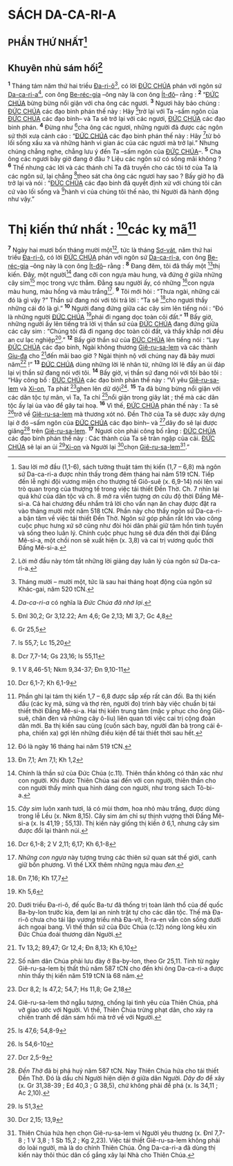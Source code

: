# SÁCH DA-CA-RI-A

## PHẦN THỨ NHẤT[^1-50144199-4925-4a68-b255-8b5da75765af]

## Khuyên nhủ sám hối[^2-50144199-4925-4a68-b255-8b5da75765af]
<sup><b>1</b></sup> Tháng tám năm thứ hai triều [Đa-ri-ô]()[^3-50144199-4925-4a68-b255-8b5da75765af], có lời [ĐỨC CHÚA]() phán với ngôn sứ [Da-ca-ri-a]()[^4-50144199-4925-4a68-b255-8b5da75765af], con ông [Be-réc-gia]() –ông này là con ông [Ít-đô]()– rằng : <sup><b>2</b></sup> “[ĐỨC CHÚA]() bừng bừng nổi giận với cha ông các ngươi. <sup><b>3</b></sup> Ngươi hãy bảo chúng : [ĐỨC CHÚA]() các đạo binh phán thế này : Hãy [^1@-50144199-4925-4a68-b255-8b5da75765af]trở lại với Ta –sấm ngôn của [ĐỨC CHÚA]() các đạo binh– và Ta sẽ trở lại với các ngươi, [ĐỨC CHÚA]() các đạo binh phán. <sup><b>4</b></sup> Đừng như [^2@-50144199-4925-4a68-b255-8b5da75765af]cha ông các ngươi, những người đã được các ngôn sứ thời xưa cảnh cáo : “[ĐỨC CHÚA]() các đạo binh phán thế này : Hãy [^3@-50144199-4925-4a68-b255-8b5da75765af]từ bỏ lối sống xấu xa và những hành vi gian ác của các ngươi mà trở lại.” Nhưng chúng chẳng nghe, chẳng lưu ý đến Ta –sấm ngôn của [ĐỨC CHÚA]()–. <sup><b>5</b></sup> Cha ông các ngươi bây giờ đang ở đâu ? Liệu các ngôn sứ có sống mãi không ? <sup><b>6</b></sup> Thế nhưng các lời và các thánh chỉ Ta đã truyền cho các tôi tớ của Ta là các ngôn sứ, lại chẳng [^4@-50144199-4925-4a68-b255-8b5da75765af]theo sát cha ông các ngươi hay sao ? Bấy giờ họ đã trở lại và nói : “[ĐỨC CHÚA]() các đạo binh đã quyết định xử với chúng tôi căn cứ vào lối sống và [^5@-50144199-4925-4a68-b255-8b5da75765af]hành vi của chúng tôi thế nào, thì Người đã hành động như vậy.”

# Thị kiến thứ nhất : [^6@-50144199-4925-4a68-b255-8b5da75765af]các kỵ mã[^5-50144199-4925-4a68-b255-8b5da75765af]
<sup><b>7</b></sup> Ngày hai mươi bốn tháng mười một[^6-50144199-4925-4a68-b255-8b5da75765af], tức là tháng [Sơ-vát](), năm thứ hai triều [Đa-ri-ô](), có lời [ĐỨC CHÚA]() phán với ngôn sứ [Da-ca-ri-a](), con ông [Be-réc-gia]() –ông này là con ông [Ít-đô]()– rằng : <sup><b>8</b></sup> Đang đêm, tôi đã thấy một [^7@-50144199-4925-4a68-b255-8b5da75765af]thị kiến. Đây, một người[^7-50144199-4925-4a68-b255-8b5da75765af] đang cỡi con ngựa màu hung, và đứng ở giữa những cây sim[^8-50144199-4925-4a68-b255-8b5da75765af] mọc trong vực thẳm. Đằng sau người ấy, có những [^8@-50144199-4925-4a68-b255-8b5da75765af]con ngựa màu hung, màu hồng và màu trắng[^9-50144199-4925-4a68-b255-8b5da75765af]. <sup><b>9</b></sup> Tôi mới hỏi : “Thưa ngài, những cái đó là gì vậy ?” Thần sứ đang nói với tôi trả lời : “Ta sẽ [^9@-50144199-4925-4a68-b255-8b5da75765af]cho ngươi thấy những cái đó là gì.” <sup><b>10</b></sup> Người đang đứng giữa các cây sim lên tiếng nói : “Đó là những người [ĐỨC CHÚA]() [^10@-50144199-4925-4a68-b255-8b5da75765af]phái đi ngang dọc toàn cõi đất.” <sup><b>11</b></sup> Bấy giờ, những người ấy lên tiếng trả lời vị thần sứ của [ĐỨC CHÚA]() đang đứng giữa các cây sim : “Chúng tôi đã đi ngang dọc toàn cõi đất, và thấy khắp nơi đều an cư lạc nghiệp[^10-50144199-4925-4a68-b255-8b5da75765af].” <sup><b>12</b></sup> Bấy giờ thần sứ của [ĐỨC CHÚA]() lên tiếng nói : “Lạy [ĐỨC CHÚA]() các đạo binh, Ngài không thương [Giê-ru-sa-lem]() và các thành [Giu-đa]() cho [^11@-50144199-4925-4a68-b255-8b5da75765af]đến mãi bao giờ ? Ngài thịnh nộ với chúng nay đã bảy mươi năm[^11-50144199-4925-4a68-b255-8b5da75765af] !” <sup><b>13</b></sup> [ĐỨC CHÚA]() dùng những lời lẽ nhân từ, những lời lẽ đầy an ủi đáp lại vị thần sứ đang nói với tôi. <sup><b>14</b></sup> Bấy giờ, vị thần sứ đang nói với tôi bảo tôi : “Hãy công bố : [ĐỨC CHÚA]() các đạo binh phán thế này : “Vì yêu [Giê-ru-sa-lem]() và [Xi-on](), Ta phát [^12@-50144199-4925-4a68-b255-8b5da75765af]ghen lên dữ dội[^12-50144199-4925-4a68-b255-8b5da75765af]. <sup><b>15</b></sup> Ta đã bừng bừng nổi giận với các dân tộc tự mãn, vì Ta, Ta chỉ [^13@-50144199-4925-4a68-b255-8b5da75765af]nổi giận trong giây lát ; thế mà các dân tộc ấy lại ùa vào để gây tai hoạ. <sup><b>16</b></sup> Vì thế, [ĐỨC CHÚA]() phán thế này : Ta sẽ [^14@-50144199-4925-4a68-b255-8b5da75765af]trở về [Giê-ru-sa-lem]() mà thương xót nó. Đền Thờ của Ta sẽ được xây dựng lại ở đó –sấm ngôn của [ĐỨC CHÚA]() các đạo binh– và [^15@-50144199-4925-4a68-b255-8b5da75765af]dây đo sẽ lại được giăng[^13-50144199-4925-4a68-b255-8b5da75765af] trên [Giê-ru-sa-lem](). <sup><b>17</b></sup> Ngươi còn phải công bố rằng : [ĐỨC CHÚA]() các đạo binh phán thế này : Các thành của Ta sẽ tràn ngập của cải. [ĐỨC CHÚA]() sẽ lại an ủi [^16@-50144199-4925-4a68-b255-8b5da75765af][Xi-on]() và Người lại [^17@-50144199-4925-4a68-b255-8b5da75765af]chọn [Giê-ru-sa-lem]()[^14-50144199-4925-4a68-b255-8b5da75765af].”

[^1-50144199-4925-4a68-b255-8b5da75765af]: Sau lời mở đầu (1,1-6), sách tường thuật tám thị kiến (1,7 – 6,8) mà ngôn sứ Da-ca-ri-a được nhìn thấy trong đêm tháng hai năm 519 tCN. Tiếp đến lễ nghi đội vương miện cho thượng tế Giô-suê (x. 6,9-14) nói lên vai trò quan trọng của thượng tế trong việc tái thiết Đền Thờ. Ch. 7 nhìn lại quá khứ của dân tộc và ch. 8 mở ra viễn tượng ơn cứu độ thời Đấng Mê-si-a. Cả hai chương đều nhắm trả lời cho vấn nạn ăn chay được đặt ra vào tháng mười một năm 518 tCN. Phần này cho thấy ngôn sứ Da-ca-ri-a bận tâm về việc tái thiết Đền Thờ. Ngôn sứ góp phần rất lớn vào công cuộc phục hưng xứ sở cũng như đòi hỏi dân phải giữ tâm hồn tinh tuyền và sống theo luân lý. Chính cuộc phục hưng sẽ đưa đến thời đại Đấng Mê-si-a, một chồi non sẽ xuất hiện (x. 3,8) và cai trị vương quốc thời Đấng Mê-si-a.
[^2-50144199-4925-4a68-b255-8b5da75765af]: Lời mở đầu này tóm tắt những lời giảng dạy luân lý của ngôn sứ Da-ca-ri-a.
[^3-50144199-4925-4a68-b255-8b5da75765af]: Tháng mười – mười một, tức là sau hai tháng hoạt động của ngôn sứ Khác-gai, năm 520 tCN.
[^4-50144199-4925-4a68-b255-8b5da75765af]: *Da-ca-ri-a* có nghĩa là *Đức Chúa đã nhớ lại*.
[^5-50144199-4925-4a68-b255-8b5da75765af]: Phần ghi lại tám thị kiến 1,7 – 6,8 được sắp xếp rất cân đối. Ba thị kiến đầu (các kỵ mã, sừng và thợ rèn, người đo) trình bày việc chuẩn bị tái thiết thời Đấng Mê-si-a. Hai thị kiến trung tâm (mặc y phục cho ông Giô-suê, chân đèn và những cây ô-liu) liên quan tới việc cai trị cộng đoàn dân mới. Ba thị kiến sau cùng (cuốn sách bay, người đàn bà trong cái ê-pha, chiến xa) gợi lên những điều kiện để tái thiết thời sau hết.
[^6-50144199-4925-4a68-b255-8b5da75765af]: Đó là ngày 16 tháng hai năm 519 tCN.
[^7-50144199-4925-4a68-b255-8b5da75765af]: Chính là thần sứ của Đức Chúa (c.11). Thiên thần không có thân xác như con người. Khi được Thiên Chúa sai đến với con người, thiên thần cho con người thấy mình qua hình dáng con người, như trong sách Tô-bi-a.
[^8-50144199-4925-4a68-b255-8b5da75765af]: *Cây sim* luôn xanh tươi, lá có mùi thơm, hoa nhỏ màu trắng, được dùng trong lễ Lều (x. Nkm 8,15). Cây sim ám chỉ sự thịnh vượng thời Đấng Mê-si-a (x. Is 41,19 ; 55,13). Thị kiến này giống thị kiến ở 6,1, nhưng cây sim được đổi lại thành núi.
[^9-50144199-4925-4a68-b255-8b5da75765af]: *Những con ngựa* này tượng trưng các thiên sứ quan sát thế giới, canh giữ bốn phương. Vì thế LXX thêm những ngựa màu *đen*.
[^10-50144199-4925-4a68-b255-8b5da75765af]: Dưới triều Đa-ri-ô, đế quốc Ba-tư đã thống trị toàn lãnh thổ của đế quốc Ba-by-lon trước kia, đem lại an ninh trật tự cho các dân tộc. Thế mà Đa-ri-ô chưa cho tái lập vương triều nhà Đa-vít, Ít-ra-en vẫn còn sống dưới ách ngoại bang. Vì thế thần sứ của Đức Chúa (c.12) nóng lòng kêu xin Đức Chúa đoái thương dân Người.
[^11-50144199-4925-4a68-b255-8b5da75765af]: Số năm dân Chúa phải lưu đày ở Ba-by-lon, theo Gr 25,11. Tính từ ngày Giê-ru-sa-lem bị thất thủ năm 587 tCN cho đến khi ông Da-ca-ri-a được nhìn thấy thị kiến năm 519 tCN là 68 năm.
[^12-50144199-4925-4a68-b255-8b5da75765af]: Giê-ru-sa-lem thờ ngẫu tượng, chống lại tình yêu của Thiên Chúa, phá vỡ giao ước với Người. Vì thế, Thiên Chúa trừng phạt dân, cho xảy ra chiến tranh để dân sám hối mà trở về với Người.
[^13-50144199-4925-4a68-b255-8b5da75765af]: *Đền Thờ* đã bị phá huỷ năm 587 tCN. Nay Thiên Chúa hứa cho tái thiết Đền Thờ. Đó là dấu chỉ Người hiện diện ở giữa dân Người. *Dây đo* để xây (x. Gr 31,38-39 ; Ed 40,3 ; G 38,5), chứ không phải để phá (x. Is 34,11 ; Ac 2,10).
[^14-50144199-4925-4a68-b255-8b5da75765af]: Thiên Chúa hứa hẹn chọn Giê-ru-sa-lem vì Người yêu thương (x. Đnl 7,7-8 ; 1 V 3,8 ; 1 Sb 15,2 ; Kg 2,23). Việc tái thiết Giê-ru-sa-lem không phải do loài người, mà là do chính Thiên Chúa. Ông Da-ca-ri-a đã dùng thị kiến này thôi thúc dân cố gắng xây lại Nhà cho Thiên Chúa.
[^1@-50144199-4925-4a68-b255-8b5da75765af]: Đnl 30,2; Gr 3,12.22; Am 4,6; Ge 2,13; Ml 3,7; Gc 4,8
[^2@-50144199-4925-4a68-b255-8b5da75765af]: Gr 25,5
[^3@-50144199-4925-4a68-b255-8b5da75765af]: Is 55,7; Lc 15,20
[^4@-50144199-4925-4a68-b255-8b5da75765af]: Dcr 7,7-14; Gs 23,16; Is 55,11
[^5@-50144199-4925-4a68-b255-8b5da75765af]: 1 V 8,46-51; Nkm 9,34-37; Đn 9,10-11
[^6@-50144199-4925-4a68-b255-8b5da75765af]: Dcr 6,1-7; Kh 6,1-9
[^7@-50144199-4925-4a68-b255-8b5da75765af]: Đn 7,1; Am 7,1; Kh 1,2
[^8@-50144199-4925-4a68-b255-8b5da75765af]: Dcr 6,1-8; 2 V 2,11; 6,17; Kh 6,1-8
[^9@-50144199-4925-4a68-b255-8b5da75765af]: Đn 7,16; Kh 17,7
[^10@-50144199-4925-4a68-b255-8b5da75765af]: Kh 5,6
[^11@-50144199-4925-4a68-b255-8b5da75765af]: Tv 13,2; 89,47; Gr 12,4; Đn 8,13; Kh 6,10
[^12@-50144199-4925-4a68-b255-8b5da75765af]: Dcr 8,2; Is 47,2; 54,7; Hs 11,8; Ge 2,18
[^13@-50144199-4925-4a68-b255-8b5da75765af]: Is 47,6; 54,8-9
[^14@-50144199-4925-4a68-b255-8b5da75765af]: Is 54,6-10
[^15@-50144199-4925-4a68-b255-8b5da75765af]: Dcr 2,5-9
[^16@-50144199-4925-4a68-b255-8b5da75765af]: Is 51,3
[^17@-50144199-4925-4a68-b255-8b5da75765af]: Dcr 2,15; 13,9